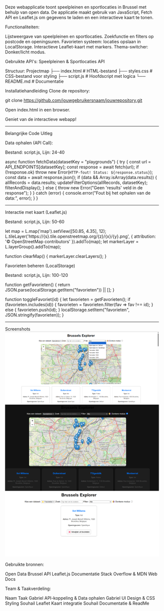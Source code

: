 Deze webapplicatie toont speelpleinen en sportlocaties in Brussel met behulp van open data. De applicatie maakt gebruik van JavaScript, Fetch API en Leaflet.js om gegevens te laden en een interactieve kaart te tonen.


Functionaliteiten:

Lijstweergave van speelpleinen en sportlocaties.
Zoekfunctie en filters op postcode en openingsuren.
Favorieten systeem: locaties opslaan in LocalStorage.
Interactieve Leaflet-kaart met markers.
Thema-switcher: Donker/licht modus.

Gebruikte API's:
Speelpleinen & Sportlocaties API

Structuur:
Projectmap
├── index.html       # HTML-bestand
├── styles.css       # CSS-bestand voor styling
├── script.js        # Hoofdscript met logica
└── README.md        # Documentatie


Installatiehandleiding
Clone de repository:

git clone https://github.com/jouwgebruikersnaam/jouwrepository.git

Open index.html in een browser.

Geniet van de interactieve webapp!

------------------------------------------------------------------------------------------------------------------------------------------------------------------

Belangrijke Code Uitleg

Data ophalen (API Call):

Bestand: script.js, Lijn: 24-40

async function fetchData(datasetKey = "playgrounds") {
    try {
        const url = API_ENDPOINTS[datasetKey];
        const response = await fetch(url);
        if (!response.ok) throw new Error(`HTTP-fout! Status: ${response.status}`);
        const data = await response.json();
        if (data && Array.isArray(data.results)) {
            allRecords = data.results;
            updateFilterOptions(allRecords, datasetKey);
            filterAndDisplay();
        } else {
            throw new Error("Geen 'results' veld in de response");
        }
    } catch (error) {
        console.error("Fout bij het ophalen van de data:", error);
    }
}

------------------------------------------------------------------------------------------------------------------------------------------------------------------
Interactie met kaart (Leaflet.js)

Bestand: script.js, Lijn: 50-60

let map = L.map('map').setView([50.85, 4.35], 12);
L.tileLayer('https://{s}.tile.openstreetmap.org/{z}/{x}/{y}.png', {
    attribution: '© OpenStreetMap contributors'
}).addTo(map);
let markerLayer = L.layerGroup().addTo(map);

function clearMap() {
    markerLayer.clearLayers();
}

Favorieten beheren (LocalStorage)

Bestand: script.js, Lijn: 100-120

function getFavorieten() {
    return JSON.parse(localStorage.getItem("favorieten")) || [];
}

function toggleFavoriet(id) {
    let favorieten = getFavorieten();
    if (favorieten.includes(id)) {
        favorieten = favorieten.filter(fav => fav !== id);
    } else {
        favorieten.push(id);
    }
    localStorage.setItem("favorieten", JSON.stringify(favorieten));
}

------------------------------------------------------------------------------------------------------------------------------------------------------------------

Screenshots
![Filter](Screenshot/Filteroptie.png)
![Donker/Licht Thema](Screenshot/Donkerthema.png)
![FAvorieten](Screenshot/Favorieten.png)


Gebruikte bronnen:

Open Data Brussel API
Leaflet.js Documentatie
Stack Overflow & MDN Web Docs


Team & Taakverdeling:

 Naam             Taak
 Gabriel          API-koppeling & Data ophalen
 Gabriel          UI Design & CSS Styling
 Souhail          Leaflet Kaart integratie
 Souhail          Documentatie & ReadMe
